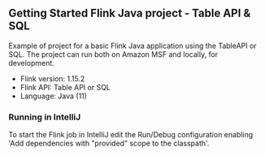 ## Getting Started Flink Java project - Table API & SQL

Example of project for a basic Flink Java application using the TableAPI or SQL.
The project can run both on Amazon MSF and locally, for development.

* Flink version: 1.15.2
* Flink API: Table API or SQL
* Language: Java (11)

### Running in IntelliJ

To start the Flink job in IntelliJ edit the Run/Debug configuration enabling 'Add dependencies with "provided" scope to
the classpath'.
